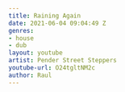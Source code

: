 ```yaml
---
title: Raining Again
date: 2021-06-04 09:04:49 Z
genres:
- house
- dub
layout: youtube
artist: Pender Street Steppers
youtube-url: O24tgltNM2c
author: Raul
---
```



